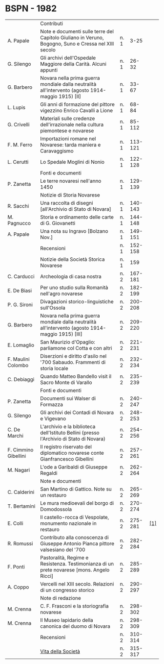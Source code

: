 # BSPN - 1982

<table>
    <tr>
        <td></td>
        <td>Contributi</td>
        <td></td>
        <td></td>
    </tr>
    <tr>
        <td>A. Papale</td>
        <td>Note e documenti sulle terre del Capitolo Giuliano in Veruno, Bogogno, Suno e Cressa nel XIII secolo</td>
        <td>n. 1</td>
        <td>3-25</td>
        <td></td>
    </tr>
    <tr>
        <td>G. Silengo</td>
        <td>Gli archivi dell'Ospedale Maggiore della Carità. Alcuni appunti</td>
        <td>n. 1</td>
        <td>26-32</td>
        <td></td>
    </tr>
    <tr>
        <td>G. Barbero</td>
        <td>Novara nella prima guerra mondiale dalla neutralità all'intervento (agosto 1914-maggio 1915) [II]
        </td>
        <td>n. 1</td>
        <td>33-67</td>
        <td></td>
    </tr>
    <tr>
        <td>L. Lupis</td>
        <td>Gli anni di formazione del pittore vigezzino Enrico Cavalli a Lione</td>
        <td>n. 1</td>
        <td>68-84</td>
        <td></td>
    </tr>
    <tr>
        <td>G. Crivelli</td>
        <td>Materiali sulle credenze dell'irrazionale nella cultura piemontese e novarese</td>
        <td>n. 1</td>
        <td>85-112</td>
        <td></td>
    </tr>
    <tr>
        <td>F. M. Ferro</td>
        <td>Importazioni romane nel Novarese: tarda maniera e Caravaggismo</td>
        <td>n. 1</td>
        <td>113-121</td>
        <td></td>
    </tr>
    <tr>
        <td>L. Cerutti</td>
        <td>Lo Spedale Moglini di Nonio</td>
        <td>n. 1</td>
        <td>122-128</td>
        <td></td>
    </tr>
    <tr>
        <td></td>
        <td>Fonti e documenti</td>
        <td></td>
        <td></td>
    </tr>
    <tr>
        <td>P. Zanetta</td>
        <td>Le terre novaresi nell'anno 1450</td>
        <td>n. 1</td>
        <td>129-139</td>
        <td></td>
    </tr>
    <tr>
        <td></td>
        <td>Notizie di Storia Novarese</td>
        <td></td>
        <td></td>
    </tr>
    <tr>
        <td>R. Sacchi</td>
        <td>Una raccolta di disegni [all'Archivio di Stato di Novara]</td>
        <td>n. 1</td>
        <td>140-143</td>
        <td></td>
    </tr>
    <tr>
        <td>M. Pagnucco</td>
        <td>Storia e ordinamento delle carte di G. Giovanetti</td>
        <td>n. 1</td>
        <td>144-148</td>
        <td></td>
    </tr>
    <tr>
        <td>A. Papale</td>
        <td>Una nota su Ingravo [Bolzano Nov.]</td>
        <td>n. 1</td>
        <td>149-151</td>
        <td></td>
    </tr>
    <tr>
        <td></td>
        <td>Recensioni</td>
        <td>n. 1</td>
        <td>152-158</td>
        <td></td>
    </tr>
    <tr>
        <td></td>
        <td>Notizie della Società Storica Novarese</td>
        <td>n. 1</td>
        <td>159</td>
        <td></td>
    </tr>
    <tr>
        <td>C. Carducci</td>
        <td>Archeologia di casa nostra</td>
        <td>n. 2</td>
        <td>167-181</td>
        <td></td>
    </tr>
    <tr>
        <td>E. De Biasi</td>
        <td>Per uno studio sulla Romanità nell'agro novarese</td>
        <td>n. 2</td>
        <td>182-199</td>
        <td></td>
    </tr>
    <tr>
        <td>P. G. Sironi</td>
        <td>Divagazioni storico-linguistiche sull'Ossola</td>
        <td>n. 2</td>
        <td>200-208</td>
        <td></td>
    </tr>
    <tr>
        <td>G. Barbero</td>
        <td>Novara nella prima guerra mondiale dalla neutralità all'intervento (agosto 1914-maggio 1915) [III]
        </td>
        <td>n. 2</td>
        <td>209-220</td>
        <td></td>
    </tr>
    <tr>
        <td>E. Lomaglio</td>
        <td>San Maurizio d'Opaglio: parliamone col Cotta e con altri</td>
        <td>n. 2</td>
        <td>221-231</td>
        <td></td>
    </tr>
    <tr>
        <td>F. Maulini Colombo</td>
        <td>Diserzioni e diritto d'asilo nel '700 Sabaudo. Frammenti di storia locale</td>
        <td>n. 2</td>
        <td>232-234</td>
        <td></td>
    </tr>
    <tr>
        <td>C. Debiaggi</td>
        <td>Quando Matteo Bandello visit il Sacro Monte di Varallo</td>
        <td>n. 2</td>
        <td>235-239</td>
        <td></td>
    </tr>
    <tr>
        <td></td>
        <td>Fonti e documenti</td>
        <td></td>
        <td></td>
    </tr>
    <tr>
        <td>P. Zanetta</td>
        <td>Documenti sui Walser di Formazza</td>
        <td>n. 2</td>
        <td>240-247</td>
        <td></td>
    </tr>
    <tr>
        <td>G. Silengo</td>
        <td>Gli archivi dei Contadi di Novara e Vigevano</td>
        <td>n. 2</td>
        <td>248-253</td>
        <td></td>
    </tr>
    <tr>
        <td>C. De Marchi</td>
        <td>L'archivio e la biblioteca dell'Istituto Bellini (presso l'Archivio di Stato di Novara)</td>
        <td>n. 2</td>
        <td>254-256</td>
        <td></td>
    </tr>
    <tr>
        <td>F. Cimmino Gibellini</td>
        <td>Il registro riservato del diplomatico novarese conte Gianfrancesco Gibellini</td>
        <td>n. 2</td>
        <td>257-261</td>
        <td></td>
    </tr>
    <tr>
        <td>M. Nagari</td>
        <td>L'ode a Garibaldi di Giuseppe Regaldi</td>
        <td>n. 2</td>
        <td>262-264</td>
        <td></td>
    </tr>
    <tr>
        <td></td>
        <td>Note e documenti</td>
        <td></td>
        <td></td>
    </tr>
    <tr>
        <td>C. Calderini</td>
        <td>San Martino di Gattico. Note su un restauro</td>
        <td>n. 2</td>
        <td>265-269</td>
        <td></td>
    </tr>
    <tr>
        <td>T. Bertamini</td>
        <td>Le mura medioevali del borgo di Domodossola</td>
        <td>n. 2</td>
        <td>270-274</td>
        <td></td>
    </tr>
    <tr>
        <td>E. Colli</td>
        <td>Il castello-rocca di Vespolate, monumento nazionale in restauro</td>
        <td>n. 2</td>
        <td>275-281</td>
        <td><a href="https://en.calameo.com/read/007260735e20701d7d757">[1]</a></td>
    </tr>
    <tr>
        <td>R. Romussi</td>
        <td>Contributo alla conoscenza di Giuseppe Antonio Pianca pittore valsesiano del '700</td>
        <td>n. 2</td>
        <td>282-284</td>
        <td></td>
    </tr>
    <tr>
        <td>F. Ponti</td>
        <td>Pastoralità, Regime e Resistenza. Testimonianza di un prete novarese [mons. Angelo Ricci]</td>
        <td>n. 2</td>
        <td>285-289</td>
        <td></td>
    </tr>
    <tr>
        <td>A. Coppo</td>
        <td>Vercelli nel XIII secolo. Relazioni di un congresso storico</td>
        <td>n. 2</td>
        <td>290-297</td>
        <td></td>
    </tr>
    <tr>
        <td></td>
        <td>Note di redazione</td>
        <td></td>
        <td></td>
    </tr>
    <tr>
        <td>M. Crenna</td>
        <td>C. F. Frasconi e la storiografia novarese</td>
        <td>n. 2</td>
        <td>298-302</td>
        <td></td>
    </tr>
    <tr>
        <td>M. Crenna</td>
        <td>Il Museo lapidario della canonica del duomo di Novara</td>
        <td>n. 2</td>
        <td>298-309</td>
        <td></td>
    </tr>
    <tr>
        <td></td>
        <td>Recensioni</td>
        <td>n. 2</td>
        <td>310-314</td>
        <td></td>
    </tr>
    <tr>
        <td></td>
        <td><a href="http://www.ssno.it/SSN/ssn_storia_19821204.html">Vita della Società</a></td>
        <td>n. 2</td>
        <td>315-317</td>
        <td></td>
    </tr>
</table>